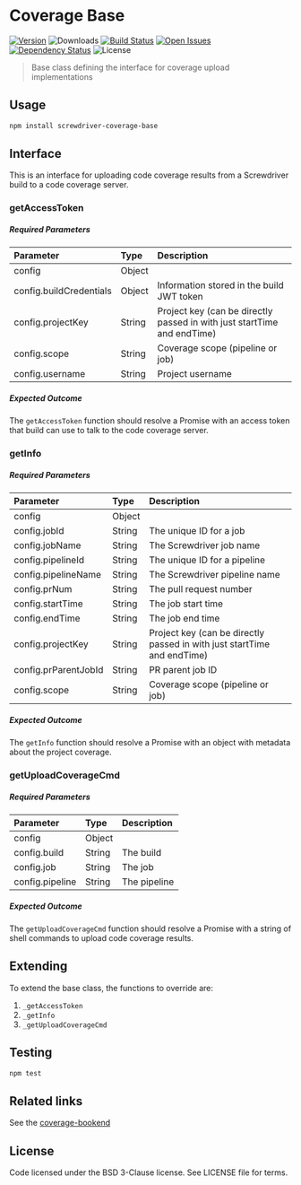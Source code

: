 # Coverage Base
[![Version][npm-image]][npm-url] ![Downloads][downloads-image] [![Build Status][status-image]][status-url] [![Open Issues][issues-image]][issues-url] [![Dependency Status][daviddm-image]][daviddm-url] ![License][license-image]

> Base class defining the interface for coverage upload implementations

## Usage

```bash
npm install screwdriver-coverage-base
```

## Interface
This is an interface for uploading code coverage results from a Screwdriver build to a code coverage server.

### getAccessToken
##### Required Parameters
| Parameter        | Type  |  Description |
| :--------------- | :---- | :----------- |
| config           | Object |             |
| config.buildCredentials | Object | Information stored in the build JWT token |
| config.projectKey | String | Project key (can be directly passed in with just startTime and endTime) |
| config.scope | String | Coverage scope (pipeline or job) |
| config.username | String | Project username |

##### Expected Outcome
The `getAccessToken` function should resolve a Promise with an access token that build can use to talk to the code coverage server.

### getInfo
##### Required Parameters
| Parameter        | Type   |  Description |
| :--------------- | :----- | :----------- |
| config           | Object |              |
| config.jobId     | String | The unique ID for a job |
| config.jobName   | String | The Screwdriver job name |
| config.pipelineId | String | The unique ID for a pipeline |
| config.pipelineName | String | The Screwdriver pipeline name |
| config.prNum     | String | The pull request number |
| config.startTime | String | The job start time |
| config.endTime   | String | The job end time |
| config.projectKey | String | Project key (can be directly passed in with just startTime and endTime) |
| config.prParentJobId | String | PR parent job ID |
| config.scope | String | Coverage scope (pipeline or job) |

##### Expected Outcome
The `getInfo` function should resolve a Promise with an object with metadata about the project coverage.

### getUploadCoverageCmd
##### Required Parameters
| Parameter        | Type   |  Description |
| :--------------- | :----- | :----------- |
| config           | Object |              |
| config.build     | String | The build    |
| config.job       | String | The job      |
| config.pipeline  | String | The pipeline |

##### Expected Outcome
The `getUploadCoverageCmd` function should resolve a Promise with a string of shell commands to upload code coverage results.

## Extending
To extend the base class, the functions to override are:
1. `_getAccessToken`
1. `_getInfo`
1. `_getUploadCoverageCmd`


## Testing

```bash
npm test
```

## Related links
See the [coverage-bookend](https://github.com/screwdriver-cd/coverage-bookend)

## License

Code licensed under the BSD 3-Clause license. See LICENSE file for terms.

[npm-image]: https://img.shields.io/npm/v/screwdriver-coverage-base.svg
[npm-url]: https://npmjs.org/package/screwdriver-coverage-base
[downloads-image]: https://img.shields.io/npm/dt/screwdriver-coverage-base.svg
[license-image]: https://img.shields.io/npm/l/screwdriver-coverage-base.svg
[issues-image]: https://img.shields.io/github/issues/screwdriver-cd/screwdriver-coverage-base.svg
[issues-url]: https://github.com/screwdriver-cd/screwdriver-coverage-base/issues
[status-image]: https://cd.screwdriver.cd/pipelines/705/badge
[status-url]: https://cd.screwdriver.cd/pipelines/705
[daviddm-image]: https://david-dm.org/screwdriver-cd/screwdriver-coverage-base.svg?theme=shields.io
[daviddm-url]: https://david-dm.org/screwdriver-cd/screwdriver-coverage-base

